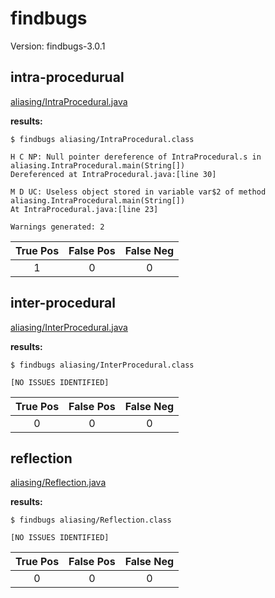 
# findbugs

Version: findbugs-3.0.1

## intra-procedurual

[aliasing/IntraProcedural.java](https://github.com/michaelemery/staticanalysis/blob/master/checker/aliasing/IntraProcedural.java)

**results:**

```
$ findbugs aliasing/IntraProcedural.class 

H C NP: Null pointer dereference of IntraProcedural.s in aliasing.IntraProcedural.main(String[]) 
Dereferenced at IntraProcedural.java:[line 30]

M D UC: Useless object stored in variable var$2 of method aliasing.IntraProcedural.main(String[]) 
At IntraProcedural.java:[line 23]

Warnings generated: 2

```

| True Pos | False Pos | False Neg |
| :---: | :---: | :---: |
| 1 | 0 | 0 |


## inter-procedural

[aliasing/InterProcedural.java](https://github.com/michaelemery/staticanalysis/blob/master/checker/aliasing/InterProcedural.java)

**results:**

```
$ findbugs aliasing/InterProcedural.class 

[NO ISSUES IDENTIFIED]
```

| True Pos | False Pos | False Neg |
| :---: | :---: | :---: |
| 0 | 0 | 0 |

## reflection

[aliasing/Reflection.java](https://github.com/michaelemery/staticanalysis/blob/master/checker/aliasing/Reflection.java)

**results:**

```
$ findbugs aliasing/Reflection.class 

[NO ISSUES IDENTIFIED]
```

| True Pos | False Pos | False Neg |
| :---: | :---: | :---: |
| 0 | 0 | 0 |
